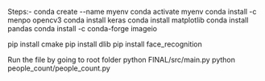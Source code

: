 Steps:-
conda create --name myenv
conda activate myenv
conda install -c menpo opencv3
conda install keras 
conda install matplotlib
conda install pandas
conda install -c conda-forge imageio

pip install cmake
pip install dlib
pip install face_recognition

Run the file by going to root folder
python  FINAL/src/main.py
python people_count/people_count.py